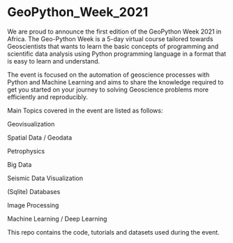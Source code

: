 # GeoPython_Week_2021

We are proud to announce the first edition of the GeoPython Week 2021 in Africa. The Geo-Python Week is a 5-day virtual course tailored towards Geoscientists that wants to learn the basic concepts of programming and scientific data analysis using Python programming language in a format that is easy to learn and understand.

The event is focused on the automation of geoscience processes with Python and Machine Learning and aims to share the knowledge required to get you started on your journey to solving Geoscience problems more efficiently and reproducibly.

Main Topics covered in the event are listed as follows:

Geovisualization

Spatial Data / Geodata

Petrophysics

Big Data

Seismic Data Visualization

(Sqlite) Databases

Image Processing

Machine Learning / Deep Learning


This repo contains the code, tutorials and datasets used during the event. 


